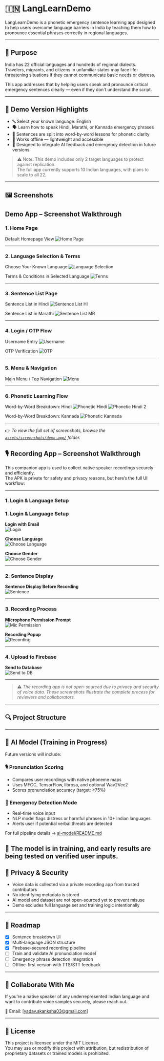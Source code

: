 # 🇮🇳 LangLearnDemo

LangLearnDemo is a phonetic emergency sentence learning app designed to help users overcome language barriers in India by teaching them how to pronounce essential phrases correctly in regional languages.

---

## 🧭 Purpose

India has 22 official languages and hundreds of regional dialects.  
Travelers, migrants, and citizens in unfamiliar states may face life-threatening situations if they cannot communicate basic needs or distress.

This app addresses that by helping users speak and pronounce critical emergency sentences clearly — even if they don't understand the script.

---

## 📱 Demo Version Highlights

- 🔤 Select your known language: English
- 🗣️ Learn how to speak Hindi, Marathi, or Kannada emergency phrases
- 🧩 Sentences are split into word-by-word lessons for phonetic clarity
- 📶 Works offline — lightweight and accessible
- 🎯 Designed to integrate AI feedback and emergency detection in future versions

> ⚠️ Note: This demo includes only 2 target languages to protect against replication.  
> The full app currently supports 10 Indian languages, with plans to scale to all 22.

---

## 🖼️ Screenshots

## Demo App – Screenshot Walkthrough

### 1. Home Page

Default Homepage View
![Home Page](assets/screenshots/demo-app/01_home_page/home_screen_english.png)

---

### 2. Language Selection & Terms

Choose Your Known Language
![Language Selection](assets/screenshots/demo-app/02_language_selection_terms/language_selection_english.png)

Terms & Conditions in Selected Language
![Terms](assets/screenshots/demo-app/02_language_selection_terms/terms_hindi.png)

---

### 3. Sentence List Page

Sentence List in Hindi
![Sentence List HI](assets/screenshots/demo-app/03_sentence_list/sentence_list_hindi.png)

Sentence List in Marathi
![Sentence List MR](assets/screenshots/demo-app/03_sentence_list/sentence_list_marathi.png)

---

### 4. Login / OTP Flow

Username Entry
![Username](assets/screenshots/demo-app/04_login_otp/username_entry.png)

OTP Verification
![OTP](assets/screenshots/demo-app/04_login_otp/otp_verification.png)

---

### 5. Menu & Navigation

Main Menu / Top Navigation
![Menu](assets/screenshots/demo-app/05_menu/main_menu.png)

---

### 6. Phonetic Learning Flow

Word-by-Word Breakdown: Hindi
![Phonetic Hindi](assets/screenshots/demo-app/06_phonetic_learning/word_1_hindi.png)
![Phonetic Hindi 2](assets/screenshots/demo-app/06_phonetic_learning/word_2_hindi.png)

Word-by-Word Breakdown: Kannada
![Phonetic Kannada](assets/screenshots/demo-app/06_phonetic_learning/word_1_kannada.png)

---

👉 *To view the full set of screenshots, browse the [`assets/screenshots/demo-app/`](assets/screenshots/demo-app/) folder.*



## 🎙️ Recording App – Screenshot Walkthrough

This companion app is used to collect native speaker recordings securely and efficiently.  
The APK is private for safety and privacy reasons, but here’s the full UI workflow:

---

### 1. Login & Language Setup

### 1. Login & Language Setup

**Login with Email**  
![Login](assets/screenshots/recording-app/01_login.webp)

**Choose Language**  
![Choose Language](assets/screenshots/recording-app/03_choose_language.webp)

**Choose Gender**  
![Choose Gender](assets/screenshots/recording-app/06_choose_gender.webp)

---

### 2. Sentence Display

**Sentence Display Before Recording**  
![Sentence](assets/screenshots/recording-app/02_sentences.webp)

---

### 3. Recording Process

**Microphone Permission Prompt**  
![Mic Permission](assets/screenshots/recording-app/04_record_permission.webp)

**Recording Popup**  
![Recording](assets/screenshots/recording-app/05_record.webp)

---

### 4. Upload to Firebase

**Send to Database**  
![Send to DB](assets/screenshots/recording-app/07_send_to_db.webp)


---

> ⚠️ *The recording app is not open-sourced due to privacy and security of voice data. These screenshots illustrate the complete process for reviewers and collaborators.*


---

## 🔍 Project Structure

---

## 🧠 AI Model (Training in Progress)

Future versions will include:

### 🎙️ Pronunciation Scoring
- Compares user recordings with native phoneme maps
- Uses MFCC, TensorFlow, librosa, and optional Wav2Vec2
- Scores pronunciation accuracy (target: ≥75%)

### 🚨 Emergency Detection Mode
- Real-time voice input
- NLP model flags distress or harmful phrases in 10+ Indian languages
- Alerts user if potential verbal threats are detected

For full pipeline details → [ai-model/README.md](./ai-model/README.md)


🚧 The model is **in training**, and early results are being tested on verified user inputs.
---

## 🔐 Privacy & Security

- Voice data is collected via a private recording app from trusted contributors
- No identifying metadata is stored
- AI model and dataset are not open-sourced yet to prevent misuse
- Demo excludes full language set and training logic intentionally

---

## 📅 Roadmap

- [x] Sentence breakdown UI
- [x] Multi-language JSON structure
- [x] Firebase-secured recording pipeline
- [ ] Train and validate AI pronunciation model
- [ ] Emergency phrase detection integration
- [ ] Offline-first version with TTS/STT feedback

---

## 🤝 Collaborate With Me

If you're a native speaker of any underrepresented Indian language and want to contribute voice samples securely, please reach out.

📧 Email: [yadav.akanksha03@gmail.com]

---

## 📜 License

This project is licensed under the MIT License.  
You may use or modify this project with attribution, but redistribution of proprietary datasets or trained models is prohibited.


